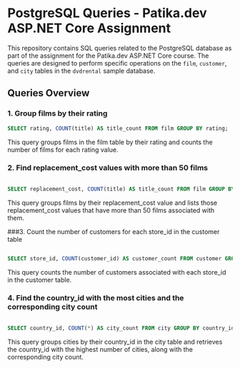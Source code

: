 # PostgreSQL Queries - Patika.dev ASP.NET Core Assignment

This repository contains SQL queries related to the PostgreSQL database as part of the assignment for the Patika.dev ASP.NET Core course. The queries are designed to perform specific operations on the `film`, `customer`, and `city` tables in the `dvdrental` sample database.

## Queries Overview

### 1. Group films by their rating
```sql
SELECT rating, COUNT(title) AS title_count FROM film GROUP BY rating;
```
This query groups films in the film table by their rating and counts the number of films for each rating value.

### 2. Find replacement_cost values with more than 50 films
```sql

SELECT replacement_cost, COUNT(title) AS title_count FROM film GROUP BY replacement_cost HAVING COUNT(title) > 50;
```
This query groups films by their replacement_cost value and lists those replacement_cost values that have more than 50 films associated with them.

###3. Count the number of customers for each store_id in the customer table
```sql

SELECT store_id, COUNT(customer_id) AS customer_count FROM customer GROUP BY store_id;
```
This query counts the number of customers associated with each store_id in the customer table.

### 4. Find the country_id with the most cities and the corresponding city count
```sql

SELECT country_id, COUNT(*) AS city_count FROM city GROUP BY country_id ORDER BY city_count DESC LIMIT 1;
```
This query groups cities by their country_id in the city table and retrieves the country_id with the highest number of cities, along with the corresponding city count.
